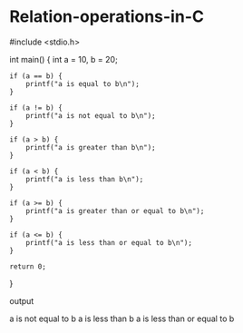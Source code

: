 # Relation-operations-in-C
#include <stdio.h>

int main() {
    int a = 10, b = 20;

    if (a == b) {
        printf("a is equal to b\n");
    }

    if (a != b) {
        printf("a is not equal to b\n");
    }

    if (a > b) {
        printf("a is greater than b\n");
    }

    if (a < b) {
        printf("a is less than b\n");
    }

    if (a >= b) {
        printf("a is greater than or equal to b\n");
    }

    if (a <= b) {
        printf("a is less than or equal to b\n");
    }

    return 0;
}

output

a is not equal to b
a is less than b
a is less than or equal to b
